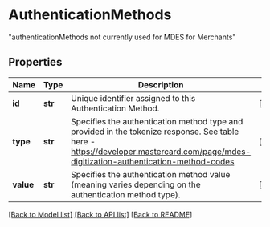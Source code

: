# AuthenticationMethods

\"authenticationMethods not currently used for MDES for Merchants\" 
## Properties
Name | Type | Description | Notes
------------ | ------------- | ------------- | -------------
**id** | **str** | Unique identifier assigned to this Authentication Method.  | [optional] 
**type** | **str** | Specifies the authentication method type and provided in the tokenize response.  See table here - https://developer.mastercard.com/page/mdes-digitization-authentication-method-codes  | [optional] 
**value** | **str** | Specifies the authentication method value (meaning varies depending on the authentication method type).  | [optional] 

[[Back to Model list]](../README.md#documentation-for-models) [[Back to API list]](../README.md#documentation-for-api-endpoints) [[Back to README]](../README.md)


